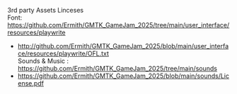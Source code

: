 
3rd party Assets Linceses   
Font: https://github.com/Ermith/GMTK_GameJam_2025/tree/main/user_interface/resources/playwrite   
- http://github.com/Ermith/GMTK_GameJam_2025/blob/main/user_interface/resources/playwrite/OFL.txt    
Sounds & Music :     
https://github.com/Ermith/GMTK_GameJam_2025/tree/main/sounds   
- https://github.com/Ermith/GMTK_GameJam_2025/blob/main/sounds/License.pdf    
